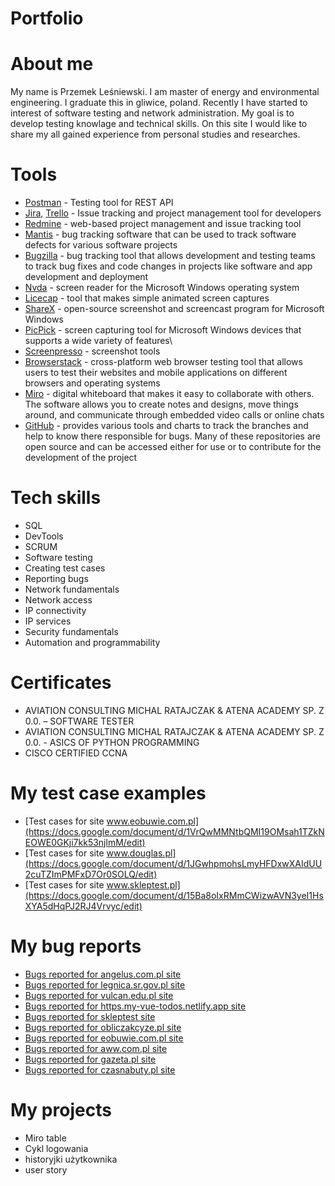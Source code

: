 # Portfolio
# About me
My name is Przemek Leśniewski. I am master of energy and environmental engineering. I graduate this in gliwice, poland. Recently I have started to interest of software testing and network administration. My goal is to develop testing knowlage and technical skills. On this site I would like to share my all gained experience from personal studies and researches.
# Tools
- [Postman](https://www.postman.com/) - Testing tool for REST API
- [Jira](https://www.atlassian.com/software/jira0), [Trello](https://trello.com/) - Issue tracking and project management tool for developers
- [Redmine](https://www.redmine.org/) - web-based project management and issue tracking tool
- [Mantis](https://www.mantisbt.org/) - bug tracking software that can be used to track software defects for various software projects
- [Bugzilla](https://www.bugzilla.org/) - bug tracking tool that allows development and testing teams to track bug fixes and code changes in projects like software and app development and deployment
- [Nvda](https://www.nvda.pl/) - screen reader for the Microsoft Windows operating system
- [Licecap](https://www.cockos.com/licecap/) - tool that makes simple animated screen captures
- [ShareX](https://getsharex.com/) - open-source screenshot and screencast program for Microsoft Windows
- [PicPick](https://picpick.app/pl/) - screen capturing tool for Microsoft Windows devices that supports a wide variety of features\
- [Screenpresso](https://www.screenpresso.com/) - screenshot tools
- [Browserstack](https://www.browserstack.com/) - cross-platform web browser testing tool that allows users to test their websites and mobile applications on different browsers and operating systems
- [Miro](https://miro.com/) - digital whiteboard that makes it easy to collaborate with others. The software allows you to create notes and designs, move things around, and communicate through embedded video calls or online chats
- [GitHub](https://github.com/) - provides various tools and charts to track the branches and help to know there responsible for bugs. Many of these repositories are open source and can be accessed either for use or to contribute for the development of the project
# Tech skills
  - SQL
  - DevTools
  - SCRUM
  - Software testing
  - Creating test cases
  - Reporting bugs
  - Network fundamentals
  - Network access
  - IP connectivity
  - IP services
  - Security fundamentals
  - Automation and programmability
  # Certificates
  - AVIATION CONSULTING MICHAL RATAJCZAK & ATENA ACADEMY SP. Z 0.0. – SOFTWARE TESTER
  - AVIATION CONSULTING MICHAL RATAJCZAK & ATENA ACADEMY SP. Z 0.0. - ASICS OF PYTHON PROGRAMMING
  - CISCO CERTIFIED CCNA
  # My test case examples
  - [Test cases for site www.eobuwie.com.pl](https://docs.google.com/document/d/1VrQwMMNtbQMI19OMsah1TZkNEOWE0GKji7kk53njlmM/edit)
  - [Test cases for site www.douglas.pl](https://docs.google.com/document/d/1JGwhpmohsLmyHFDxwXAIdUU2cuTZImPMFxD7Or0SOLQ/edit)
  - [Test cases for site www.skleptest.pl](https://docs.google.com/document/d/15Ba8oIxRMmCWizwAVN3yeI1HsXYA5dHqPJ2RJ4Vrvyc/edit)
  # My bug reports
  - [Bugs reported for angelus.com.pl site](https://docs.google.com/document/d/11WXFcSBOuerZfrP-uH4Hn3LSNJOlrD54/edit)
  - [Bugs reported for legnica.sr.gov.pl site](https://docs.google.com/document/d/1sJ3mNgg2MmRWvxS3wfuisTzADgQ92S70/edit)
  - [Bugs reported for vulcan.edu.pl site](https://docs.google.com/document/d/1fIAbQ1qxcb9w0jOlZ23fIJFBW_L0pmei/edit)
  - [Bugs reported for https.my-vue-todos.netlify.app site](https://docs.google.com/document/d/1WaUS5qD5o3PPd0oxLXa3b-JUgBf3GjNoW0PZUYS_TSE/edit)
  - [Bugs reported for skleptest site](https://docs.google.com/document/d/1e2aQho78WGk9YAcYam_U4qTolngFAldY/edit)
  - [Bugs reported for obliczakcyze.pl site](https://docs.google.com/document/d/1e2aQho78WGk9YAcYam_U4qTolngFAldY/edit)
  - [Bugs reported for eobuwie.com.pl site](https://docs.google.com/document/d/1GGqvb7luIVaEmhL2ljtVo4T7n1OSs-Wb/edit)
  - [Bugs reported for aww.com.pl site](https://docs.google.com/document/d/1gu6cH8aU7k3Ek5bJhPwD4l4-toajfrtk/edit)
  - [Bugs reported for gazeta.pl site](https://docs.google.com/document/d/1YsrFrFbY2yPq_8KWTwYDzQci_fJtTRUz/edit)
  - [Bugs reported for czasnabuty.pl site](https://docs.google.com/document/d/1-rKIHC-Gt9zGf2SLfDl4HJg8SAqtHrEy/edit)
  # My projects
  - Miro table
  - Cykl logowania
  - historyjki użytkownika
  - user story
